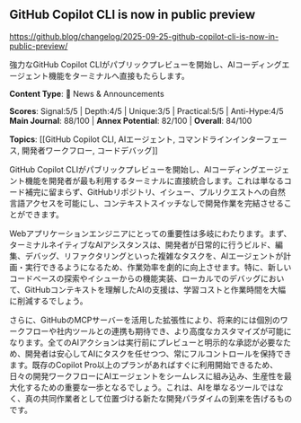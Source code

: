 ## GitHub Copilot CLI is now in public preview

https://github.blog/changelog/2025-09-25-github-copilot-cli-is-now-in-public-preview/

強力なGitHub Copilot CLIがパブリックプレビューを開始し、AIコーディングエージェント機能をターミナルへ直接もたらします。

**Content Type**: 📰 News & Announcements

**Scores**: Signal:5/5 | Depth:4/5 | Unique:3/5 | Practical:5/5 | Anti-Hype:4/5
**Main Journal**: 88/100 | **Annex Potential**: 82/100 | **Overall**: 84/100

**Topics**: [[GitHub Copilot CLI, AIエージェント, コマンドラインインターフェース, 開発者ワークフロー, コードデバッグ]]

GitHub Copilot CLIがパブリックプレビューを開始し、AIコーディングエージェント機能を開発者が最も利用するターミナルに直接統合します。これは単なるコード補完に留まらず、GitHubリポジトリ、イシュー、プルリクエストへの自然言語アクセスを可能にし、コンテキストスイッチなしで開発作業を完結させることができます。

Webアプリケーションエンジニアにとっての重要性は多岐にわたります。まず、ターミナルネイティブなAIアシスタンスは、開発者が日常的に行うビルド、編集、デバッグ、リファクタリングといった複雑なタスクを、AIエージェントが計画・実行できるようになるため、作業効率を劇的に向上させます。特に、新しいコードベースの探索やイシューからの機能実装、ローカルでのデバッグにおいて、GitHubコンテキストを理解したAIの支援は、学習コストと作業時間を大幅に削減するでしょう。

さらに、GitHubのMCPサーバーを活用した拡張性により、将来的には個別のワークフローや社内ツールとの連携も期待でき、より高度なカスタマイズが可能になります。全てのAIアクションは実行前にプレビューと明示的な承認が必要なため、開発者は安心してAIにタスクを任せつつ、常にフルコントロールを保持できます。既存のCopilot Pro以上のプランがあればすぐに利用開始できるため、日々の開発ワークフローにAIエージェントをシームレスに組み込み、生産性を最大化するための重要な一歩となるでしょう。これは、AIを単なるツールではなく、真の共同作業者として位置づける新たな開発パラダイムの到来を告げるものです。